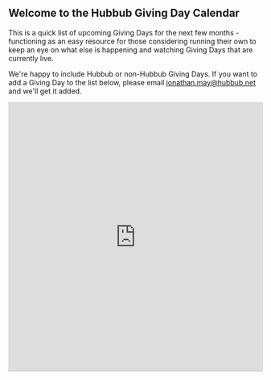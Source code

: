 ## Welcome to the Hubbub Giving Day Calendar

This is a quick list of upcoming Giving Days for the next few months - functioning as an easy resource for those considering running their own to keep an eye on what else is happening and watching Giving Days that are currently live.

We're happy to include Hubbub or non-Hubbub Giving Days. If you want to add a Giving Day to the list below, please email jonathan.may@hubbub.net and we'll get it added.

<iframe class="airtable-embed" src="https://airtable.com/embed/shrbOYAwWDc5mm6zJ?backgroundColor=green&viewControls=on" frameborder="0" onmousewheel="" width="100%" height="533" style="background: transparent; border: 1px solid #ccc;"></iframe>
